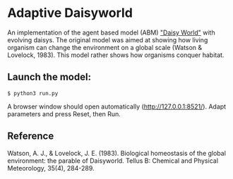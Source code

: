 # Adaptive Daisyworld
An implementation of the agent based model (ABM) ["Daisy World"](https://en.wikipedia.org/wiki/Daisyworld) with evolving daisys. The original model was aimed at showing how living organism can change the environment on a global scale (Watson & Lovelock, 1983).   This model rather shows how organisms conquer habitat.


## Launch the model:

    $ python3 run.py

A browser window should open automatically (http://127.0.0.1:8521/). Adapt parameters and press Reset, then Run.

## Reference

Watson, A. J., & Lovelock, J. E. (1983). Biological homeostasis of the global environment: the parable of Daisyworld. Tellus B: Chemical and Physical Meteorology, 35(4), 284-289.
